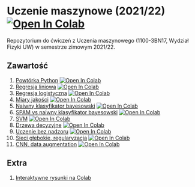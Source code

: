 
# Uczenie maszynowe (2021/22) [![Open In Colab](https://colab.research.google.com/assets/colab-badge.svg)](https://colab.research.google.com/github/m-fila/uczenie-maszynowe-2021-22)
Repozytorium do ćwiczeń z Uczenia maszynowego (1100-3BN17, Wydział Fizyki UW) w semestrze zimowym 2021/22.

## Zawartość

1. [Powtórka Python](01_Powtórka_Python.ipynb) [![Open In Colab](https://colab.research.google.com/assets/colab-badge.svg)](https://colab.research.google.com/github/m-fila/uczenie-maszynowe-2021-22/blob/main/01_Powtórka_Python.ipynb)
1. [Regresja liniowa](02_Regresja_liniowa.ipynb) [![Open In Colab](https://colab.research.google.com/assets/colab-badge.svg)](https://colab.research.google.com/github/m-fila/uczenie-maszynowe-2021-22/blob/main/02_Regresja_liniowa.ipynb)
1. [Regresja logistyczna](03_Regresja_logistyczna.ipynb) [![Open In Colab](https://colab.research.google.com/assets/colab-badge.svg)](https://colab.research.google.com/github/m-fila/uczenie-maszynowe-2021-22/blob/main/03_Regresja_logistyczna.ipynb)
1. [Miary jakości](04_Miary_jakości.ipynb) [![Open In Colab](https://colab.research.google.com/assets/colab-badge.svg)](https://colab.research.google.com/github/m-fila/uczenie-maszynowe-2021-22/blob/main/04_Miary_jakości.ipynb)
1. [Naiwny klasyfikator bayesowski](05_Bayes_irysy.ipynb) [![Open In Colab](https://colab.research.google.com/assets/colab-badge.svg)](https://colab.research.google.com/github/m-fila/uczenie-maszynowe-2021-22/blob/main/05_Bayes_irysy.ipynb)
1. [SPAM vs naiwny klasyfikator bayesowski](06_Bayes_spam.ipynb) [![Open In Colab](https://colab.research.google.com/assets/colab-badge.svg)](https://colab.research.google.com/github/m-fila/uczenie-maszynowe-2021-22/blob/main/06_Bayes_spam.ipynb)
1. [SVM](07_SVM.ipynb) [![Open In Colab](https://colab.research.google.com/assets/colab-badge.svg)](https://colab.research.google.com/github/m-fila/uczenie-maszynowe-2021-22/blob/main/07_SVM.ipynb)
1. [Drzewa decyzyjne](08_Drzewa_decyzyjne.ipynb) [![Open In Colab](https://colab.research.google.com/assets/colab-badge.svg)](https://colab.research.google.com/github/m-fila/uczenie-maszynowe-2021-22/blob/main/08_Drzewa_decyzyjne.ipynb)
1. [Uczenie bez nadzoru](09_Uczenie_bez_nadzoru.ipynb) [![Open In Colab](https://colab.research.google.com/assets/colab-badge.svg)](https://colab.research.google.com/github/m-fila/uczenie-maszynowe-2021-22/blob/main/09_Uczenie_bez_nadzoru.ipynb)
1. [Sieci głębokie, regularyzacja](10_Sieci_głębokie_regularyzacja.ipynb) [![Open In Colab](https://colab.research.google.com/assets/colab-badge.svg)](https://colab.research.google.com/github/m-fila/uczenie-maszynowe-2021-22/blob/main/10_Sieci_głębokie_regularyzacja.ipynb)
1. [CNN, data augmentation](11_CNN_data_augmentation.ipynb) [![Open In Colab](https://colab.research.google.com/assets/colab-badge.svg)](https://colab.research.google.com/github/m-fila/uczenie-maszynowe-2021-22/blob/main/11_CNN_data_augmentation.ipynb)

## Extra
1. [Interaktywne rysunki na Colab](https://github.com/m-fila/colab_freehands)